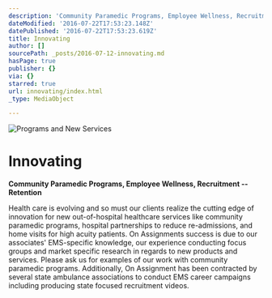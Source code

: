 ```yaml
---
description: 'Community Paramedic Programs, Employee Wellness, Recruitment – Retention'
dateModified: '2016-07-22T17:53:23.148Z'
datePublished: '2016-07-22T17:53:23.619Z'
title: Innovating
author: []
sourcePath: _posts/2016-07-12-innovating.md
hasPage: true
publisher: {}
via: {}
starred: true
url: innovating/index.html
_type: MediaObject

---
```

![Programs and New Services](https://the-grid-user-content.s3-us-west-2.amazonaws.com/0fa68fc7-727f-4a58-9f3c-113fcdced74b.jpg)

# Innovating

**Community Paramedic Programs, Employee Wellness, Recruitment -- Retention**

Health care is evolving and so must our clients realize the cutting edge of innovation for new out-of-hospital healthcare services like community paramedic programs, hospital partnerships to reduce re-admissions, and home visits for high acuity patients. On Assignments success is due to our associates' EMS-specific knowledge, our experience conducting focus groups and market specific research in regards to new products and services. Please ask us for examples of our work with community paramedic programs. Additionally, On Assignment has been contracted by several state ambulance associations to conduct EMS career campaigns including producing state focused recruitment videos.